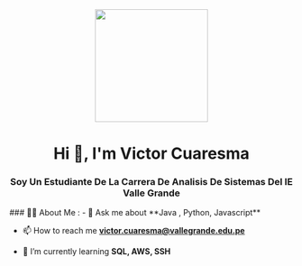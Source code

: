<div id="header" align="center">
    <img src="https://media.giphy.com/media/QZkpIdieotn3i/giphy.gif" width="200" />
    <h1 align="center">Hi 👋, I'm Victor Cuaresma</h1>
    <h3 align="center">Soy Un Estudiante De La Carrera De Analisis De Sistemas Del IE Valle Grande</h3>
</div>
### 👨‍💻 About Me :
- 💬 Ask me about **Java , Python, Javascript**

- 📫 How to reach me **victor.cuaresma@vallegrande.edu.pe**

- 🌱 I’m currently learning **SQL, AWS, SSH**
